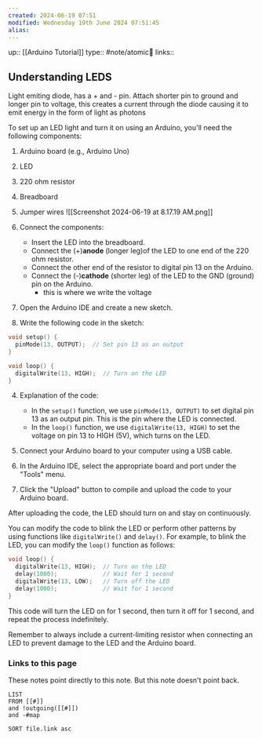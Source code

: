 ```yaml
---
created: 2024-06-19 07:51 
modified: Wednesday 19th June 2024 07:51:45
alias: 
---
```

up::  [[Arduino Tutorial]]
type:: #note/atomic🌳 
links::
## Understanding LEDS

Light emiting diode, has a + and - pin.
Attach shorter pin to ground and longer pin to voltage, this creates a current through the diode causing it to emit energy in the form of light as photons

To set up an LED light and turn it on using an Arduino, you'll need the following components:

1. Arduino board (e.g., Arduino Uno)
2. LED
3. 220 ohm resistor
4. Breadboard
5. Jumper wires
![[Screenshot 2024-06-19 at 8.17.19 AM.png]]

1. Connect the components:
   - Insert the LED into the breadboard.
   - Connect the (+)**anode** (longer leg)of the LED to one end of the 220 ohm resistor.
   - Connect the other end of the resistor to digital pin 13 on the Arduino. 
   - Connect the (-)**cathode** (shorter leg) of the LED to the GND (ground) pin on the Arduino.
	   - this is where we write the voltage

2. Open the Arduino IDE and create a new sketch.

3. Write the following code in the sketch:

```cpp
void setup() {
  pinMode(13, OUTPUT);  // Set pin 13 as an output
}

void loop() {
  digitalWrite(13, HIGH);  // Turn on the LED
}
```

4. Explanation of the code:
   - In the `setup()` function, we use `pinMode(13, OUTPUT)` to set digital pin 13 as an output pin. This is the pin where the LED is connected.
   - In the `loop()` function, we use `digitalWrite(13, HIGH)` to set the voltage on pin 13 to HIGH (5V), which turns on the LED.

5. Connect your Arduino board to your computer using a USB cable.

6. In the Arduino IDE, select the appropriate board and port under the "Tools" menu.

7. Click the "Upload" button to compile and upload the code to your Arduino board.

After uploading the code, the LED should turn on and stay on continuously.

You can modify the code to blink the LED or perform other patterns by using functions like `digitalWrite()` and `delay()`. For example, to blink the LED, you can modify the `loop()` function as follows:

```cpp
void loop() {
  digitalWrite(13, HIGH);  // Turn on the LED
  delay(1000);             // Wait for 1 second
  digitalWrite(13, LOW);   // Turn off the LED
  delay(1000);             // Wait for 1 second
}
```

This code will turn the LED on for 1 second, then turn it off for 1 second, and repeat the process indefinitely.

Remember to always include a current-limiting resistor when connecting an LED to prevent damage to the LED and the Arduino board.


### Links to this page
These notes point directly to this note. But this note doesn't point back.
```dataview
LIST
FROM [[#]]
and !outgoing([[#]])
and -#map

SORT file.link asc
```



